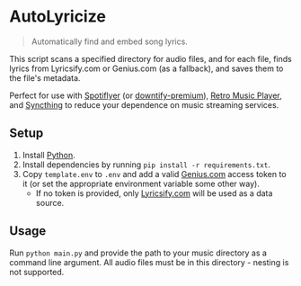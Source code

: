 # AutoLyricize

> Automatically find and embed song lyrics.

This script scans a specified directory for audio files, and for each file, finds lyrics from Lyricsify.com or Genius.com (as a fallback), and saves them to the file's metadata.

Perfect for use with [Spotiflyer](https://github.com/Shabinder/SpotiFlyer/) (or [downtify-premium](https://github.com/eviabs/downtify-premium)), [Retro Music Player](https://github.com/RetroMusicPlayer/RetroMusicPlayer), and [Syncthing](https://github.com/syncthing/syncthing) to reduce your dependence on music streaming services.

## Setup

1. Install [Python](https://www.python.org/).
2. Install dependencies by running `pip install -r requirements.txt`.
3. Copy `template.env` to `.env` and add a valid [Genius.com](https://docs.genius.com/) access token to it (or set the appropriate environment variable some other way).
    - If no token is provided, only [Lyricsify.com](https://www.lyricsify.com/) will be used as a data source.

## Usage

Run `python main.py` and provide the path to your music directory as a command line argument. All audio files must be in this directory - nesting is not supported.